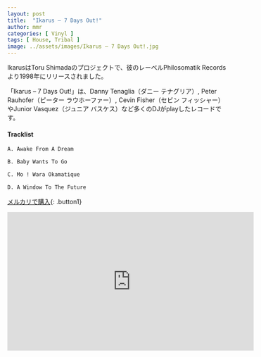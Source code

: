 ```yaml
---
layout: post
title:  "Ikarus – 7 Days Out!"
author: mmr
categories: [ Vinyl ]
tags: [ House, Tribal ]
image: ../assets/images/Ikarus – 7 Days Out!.jpg
---
```


IkarusはToru Shimadaのプロジェクトで、彼のレーベルPhilosomatik Records より1998年にリリースされました。

「Ikarus – 7 Days Out!」は、Danny Tenaglia（ダニー テナグリア）, Peter Rauhofer（ピーター ラウホーファー）, Cevin Fisher（セビン フィッシャー） やJunior Vasquez（ジュニア バスケス）など多くのDJがplayしたレコードです。

#### Tracklist
```md
A. Awake From A Dream

B. Baby Wants To Go

C. Mo ! Wara Okamatique

D. A Window To The Future
```

[メルカリで購入](https://jp.mercari.com/item/m56727358548?afid=6142608987){: .button1}

<iframe width="560" height="315" src="https://www.youtube.com/embed/TQAzluWVfC4?si=2Ne1xBweTO7yXEUW" title="YouTube video player" frameborder="0" allow="accelerometer; autoplay; clipboard-write; encrypted-media; gyroscope; picture-in-picture; web-share" referrerpolicy="strict-origin-when-cross-origin" allowfullscreen></iframe>
